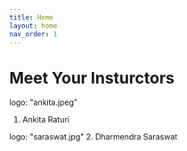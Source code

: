 ```yaml
---
title: Home
layout: home
nav_order: 1
---
```


# Meet Your Insturctors
logo: "ankita.jpeg"
1. Ankita Raturi

logo: "saraswat.jpg"
2. Dharmendra Saraswat
